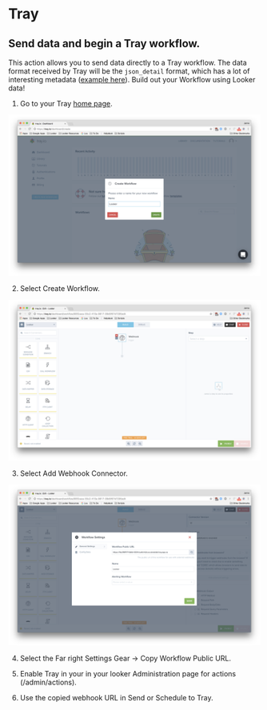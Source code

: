 # Tray
## Send data and begin a Tray workflow.

This action allows you to send data directly to a Tray workflow. The data format received by Tray will be the `json_detail` format, which has a lot of interesting metadata ([example here](https://github.com/looker/actions/docs/json_detail_example.json)). Build out your Workflow using Looker data!

1. Go to your Tray [home page](https://tray.io/dashboard).

![](tray&#32;home.png)

2. Select Create Workflow.

![](tray&#32;webhook.png)

3. Select Add Webhook Connector.

![](tray&#32;webhook&#32;url.png)

4. Select the Far right Settings Gear -> Copy Workflow Public URL.

5. Enable Tray in your in your looker Administration page for actions (/admin/actions).

6. Use the copied webhook URL in Send or Schedule to Tray.
